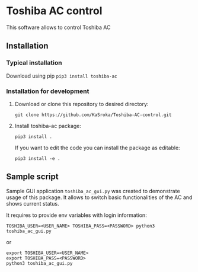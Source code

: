 # Toshiba AC control
This software allows to control Toshiba AC

## Installation
### Typical installation
Download using pip
`pip3 install toshiba-ac`
### Installation for development
1. Download or clone this repository to desired directory:

    `git clone https://github.com/KaSroka/Toshiba-AC-control.git`
2. Install toshiba-ac package:

    `pip3 install .`

    If you want to edit the code you can install the package as editable:

    `pip3 install -e .`

## Sample script
Sample GUI application `toshiba_ac_gui.py` was created to demonstrate usage of this package. It allows to switch basic functionalities of the AC and shows current status.

It requires to provide env variables with login information:
```
TOSHIBA_USER=<USER_NAME> TOSHIBA_PASS=<PASSWORD> python3 toshiba_ac_gui.py
```
or
```
export TOSHIBA_USER=<USER_NAME>
export TOSHIBA_PASS=<PASSWORD>
python3 toshiba_ac_gui.py
```
